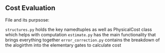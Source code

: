 ## Cost Evaluation
File and its purpsose:

```structures.py``` holds the key namedtuples as well as PhysicalCost class which helps with computation
```estimate.py``` has the main functionality that brings everything together
```error_correction.py``` contains the breakdown of the alogirthm into the elementary gates to calculate cost
